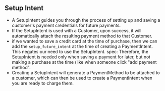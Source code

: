 
## Setup Intent
- A SetupIntent guides you through the process of setting up and saving a customer's payment credentials for future payments.
- If the SetupIntent is used with a Customer, upon success, it will automatically attach the resulting payment method to that Customer.
- if we wanted to save a credit card at the time of purchase, then we can add the `setup_future_intent` at the time of creating a PaymentIntent. This negates our need to use the SetupIntent. spec: Therefore, the SetupIntent is needed only when saving a payment for later, but not making a purchase at the time (like when someone click "add payment method".
- Creating a SetupIntent will generate a PaymentMethod to be attached to a customer, which can then be used to create a PaymentIntent when you are ready to charge them.